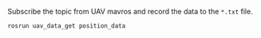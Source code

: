 Subscribe the topic from UAV mavros and record the data to the `*.txt` file.

```
rosrun uav_data_get position_data
```
